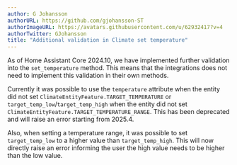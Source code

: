 ```yaml
---
author: G Johansson
authorURL: https://github.com/gjohansson-ST
authorImageURL: https://avatars.githubusercontent.com/u/62932417?v=4
authorTwitter: GJohansson
title: "Additional validation in Climate set temperature"
---
```


As of Home Assistant Core 2024.10, we have implemented further validation into the `set_temperature` method. This means that the integrations does not need to implement this validation in their own methods.

Currently it was possible to use the `temperature` attribute when the entity did not set `ClimateEntityFeature.TARGET_TEMPERATURE` or `target_temp_low`/`target_temp_high` when the entity did not set `ClimateEntityFeature.TARGET_TEMPERATURE_RANGE`. This has been deprecated and will raise an error starting from 2025.4.

Also, when setting a temperature range, it was possible to set `target_temp_low` to a higher value than `target_temp_high`.
This will now directly raise an error informing the user the high value needs to be higher than the low value.
